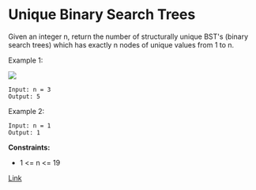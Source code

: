 # Unique Binary Search Trees

Given an integer n, return the number of structurally unique BST's (binary search trees) which has exactly n nodes of
unique values from 1 to n.

Example 1:

![](https://assets.leetcode.com/uploads/2021/01/18/uniquebstn3.jpg)

```
Input: n = 3
Output: 5
```

Example 2:

```
Input: n = 1
Output: 1
```

**Constraints:**

- 1 <= n <= 19

[Link](https://leetcode.com/problems/unique-binary-search-trees/)